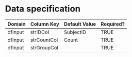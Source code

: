 # Data specification

|**Domain** |**Column Key** |**Default Value** |**Required?** |
|:----------|:--------------|:-----------------|:-------------|
|dfInput    |strIDCol       |SubjectID         |TRUE          |
|dfInput    |strCountCol    |Count             |TRUE          |
|dfInput    |strGroupCol    |                  |TRUE          |
